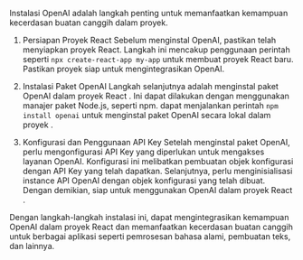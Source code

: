Instalasi OpenAI adalah langkah penting untuk memanfaatkan kemampuan kecerdasan buatan canggih dalam proyek.

1. Persiapan Proyek React
   Sebelum menginstal OpenAI, pastikan telah menyiapkan proyek React. Langkah ini mencakup penggunaan perintah seperti `npx create-react-app my-app` untuk membuat proyek React baru. Pastikan proyek siap untuk mengintegrasikan OpenAI.

2. Instalasi Paket OpenAI
   Langkah selanjutnya adalah menginstal paket OpenAI dalam proyek React . Ini dapat dilakukan dengan menggunakan manajer paket Node.js, seperti npm. dapat menjalankan perintah `npm install openai` untuk menginstal paket OpenAI secara lokal dalam proyek .

3. Konfigurasi dan Penggunaan API Key
   Setelah menginstal paket OpenAI, perlu mengonfigurasi API Key yang diperlukan untuk mengakses layanan OpenAI. Konfigurasi ini melibatkan pembuatan objek konfigurasi dengan API Key yang telah dapatkan. Selanjutnya, perlu menginisialisasi instance API OpenAI dengan objek konfigurasi yang telah dibuat. Dengan demikian, siap untuk menggunakan OpenAI dalam proyek React .

Dengan langkah-langkah instalasi ini, dapat mengintegrasikan kemampuan OpenAI dalam proyek React dan memanfaatkan kecerdasan buatan canggih untuk berbagai aplikasi seperti pemrosesan bahasa alami, pembuatan teks, dan lainnya.
